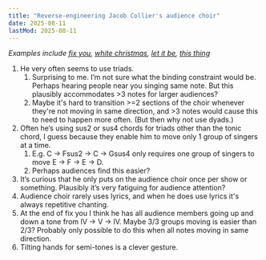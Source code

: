 ```yaml
---
title: "Reverse-engineering Jacob Collier's audience choir"
date: 2025-08-11
lastMod: 2025-08-11
---
```


_Examples include [fix you](https://www.youtube.com/watch?v=TwC0Db7oerM), [white christmas](https://www.youtube.com/watch?v=Q-R3M0VlQoQ), [let it be](https://www.youtube.com/watch?v=qs87FmbDC8A), [this thing](https://www.youtube.com/watch?v=d1MRXzZxsSc)_

1. He very often seems to use triads. 
    1. Surprising to me. I’m not sure what the binding constraint would be. Perhaps hearing people near you singing same note. But this plausibly accommodates >3 notes for larger audiences?
    2. Maybe it's hard to transition >=2 sections of the choir whenever they're not moving in same direction, and >3 notes would cause this to need to happen more often. (But then why not use dyads.)
2. Often he’s using sus2 or sus4 chords for triads other than the tonic chord, I guess because they enable him to move only 1 group of singers at a time.
    1. E.g. C -> Fsus2 -> C -> Gsus4 only requires one group of singers to move E -> F -> E -> D.
    2. Perhaps audiences find this easier?
3. It’s curious that he only puts on the audience choir once per show or something. Plausibly it’s very fatiguing for audience attention?
4. Audience choir rarely uses lyrics, and when he does use lyrics it's always repetitive chanting.
5. At the end of fix you I think he has all audience members going up and down a tone from IV -> V -> IV. Maybe 3/3 groups moving is easier than 2/3? Probably only possible to do this when all notes moving in same direction.
6. Tilting hands for semi-tones is a clever gesture.

